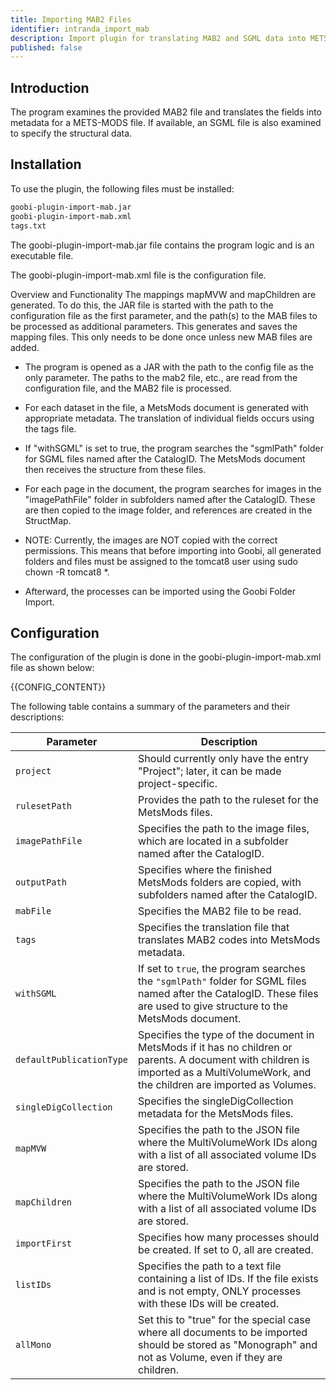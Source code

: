 ```yaml
---
title: Importing MAB2 Files
identifier: intranda_import_mab
description: Import plugin for translating MAB2 and SGML data into METS-MODS
published: false
---
```


## Introduction
The program examines the provided MAB2 file and translates the fields into metadata for a METS-MODS file. If available, an SGML file is also examined to specify the structural data.

## Installation
To use the plugin, the following files must be installed:

```bash
goobi-plugin-import-mab.jar
goobi-plugin-import-mab.xml
tags.txt 
```

The goobi-plugin-import-mab.jar file contains the program logic and is an executable file.

The goobi-plugin-import-mab.xml file is the configuration file.

Overview and Functionality
The mappings mapMVW and mapChildren are generated. To do this, the JAR file is started with the path to the configuration file as the first parameter, and the path(s) to the MAB files to be processed as additional parameters. This generates and saves the mapping files. This only needs to be done once unless new MAB files are added.

* The program is opened as a JAR with the path to the config file as the only parameter.
The paths to the mab2 file, etc., are read from the configuration file, and the MAB2 file is processed.
* For each dataset in the file, a MetsMods document is generated with appropriate metadata. The translation of individual fields occurs using the tags file.
* If "withSGML" is set to true, the program searches the "sgmlPath" folder for SGML files named after the CatalogID. The MetsMods document then receives the structure from these files.
* For each page in the document, the program searches for images in the "imagePathFile" folder in subfolders named after the CatalogID. These are then copied to the image folder, and references are created in the StructMap.
* NOTE: Currently, the images are NOT copied with the correct permissions. This means that before importing into Goobi, all generated folders and files must be assigned to the tomcat8 user using sudo chown -R tomcat8 *.

* Afterward, the processes can be imported using the Goobi Folder Import.

## Configuration
The configuration of the plugin is done in the goobi-plugin-import-mab.xml file as shown below:

{{CONFIG_CONTENT}}

The following table contains a summary of the parameters and their descriptions:

| Parameter               | Description |
|-------------------------|------------------------|
| `project`               | Should currently only have the entry "Project"; later, it can be made project-specific.                                                                            |
| `rulesetPath`           | Provides the path to the ruleset for the MetsMods files.                                                                                                           |
| `imagePathFile`         | Specifies the path to the image files, which are located in a subfolder named after the CatalogID.                                                                 |
| `outputPath`            | Specifies where the finished MetsMods folders are copied, with subfolders named after the CatalogID.                                                               |
| `mabFile`               | Specifies the MAB2 file to be read.                                                                                                                        |
| `tags`                  | Specifies the translation file that translates MAB2 codes into MetsMods metadata.                                                                                  |
| `withSGML`              | If set to `true`, the program searches the `"sgmlPath"` folder for SGML files named after the CatalogID. These files are used to give structure to the MetsMods document. |
| `defaultPublicationType`| Specifies the type of the document in MetsMods if it has no children or parents. A document with children is imported as a MultiVolumeWork, and the children are imported as Volumes. |
| `singleDigCollection`   | Specifies the singleDigCollection metadata for the MetsMods files.                                                                                                 |
| `mapMVW`                | Specifies the path to the JSON file where the MultiVolumeWork IDs along with a list of all associated volume IDs are stored.                                        |
| `mapChildren`           | Specifies the path to the JSON file where the MultiVolumeWork IDs along with a list of all associated volume IDs are stored.                                        |
| `importFirst`           | Specifies how many processes should be created. If set to 0, all are created.                                                                                      |
| `listIDs`               | Specifies the path to a text file containing a list of IDs. If the file exists and is not empty, ONLY processes with these IDs will be created.                    |
| `allMono`               | Set this to "true" for the special case where all documents to be imported should be stored as "Monograph" and not as Volume, even if they are children.            |
